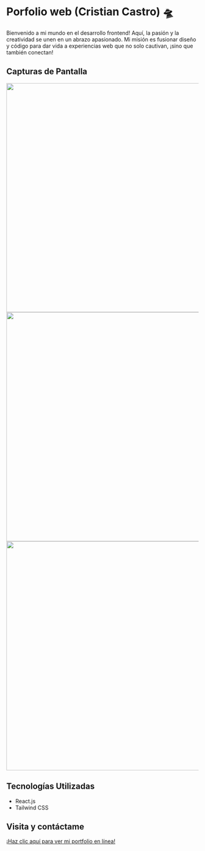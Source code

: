 # Porfolio web (Cristian Castro) 🛸

Bienvenido a mi mundo en el desarrollo frontend! Aquí, la pasión y la creatividad se unen en un abrazo apasionado. Mi misión es fusionar diseño y código para dar vida a experiencias web que no solo cautivan, ¡sino que también conectan!

## Capturas de Pantalla
<img align="center" width="600" src="https://github.com/Cristian-DW/layout/blob/main/porfolio-ones.JPG" />
<img align="center" width="600" src="https://github.com/Cristian-DW/layout/blob/main/porfolio-one.JPG" />
<img align="center" width="600" src="https://github.com/Cristian-DW/layout/blob/main/Poroflio-two.JPG" />

## Tecnologías Utilizadas

- React.js 
- Tailwind CSS

## Visita y contáctame  

[¡Haz clic aquí para ver mi portfolio en línea!](https://cristiancastro.netlify.app/)




